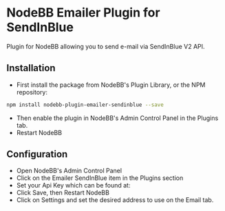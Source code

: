# NodeBB Emailer Plugin for SendInBlue 
Plugin for NodeBB allowing you to send e-mail via SendInBlue V2 API.

Installation
------------

-	First install the package from NodeBB's Plugin Library, or the NPM repository:

```bash
npm install nodebb-plugin-emailer-sendinblue --save
```

-	Then enable the plugin in NodeBB's Admin Control Panel in the Plugins tab.
-	Restart NodeBB

Configuration
-------------

-	Open NodeBB's Admin Control Panel
-	Click on the Emailer SendInBlue item in the Plugins section
-	Set your Api Key which can be found at: 
- 	Click Save, then Restart NodeBB
-	Click on Settings and set the desired address to use on the Email tab.